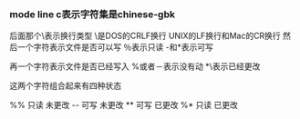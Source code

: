 ### mode line c表示字符集是chinese-gbk
后面那个\表示换行类型 \是DOS的CRLF换行 UNIX的LF换行和Mac的CR换行
然后一个字符表示文件是否可以写 ％表示只读 -和*表示可写

再一个字符表示文件是否已经写入 %或者－表示没有动 *\表示已经更改

这两个字符组合起来有四种状态

%% 只读 未更改
-- 可写 未更改
** 可写 已更改
%* 只读 已更改